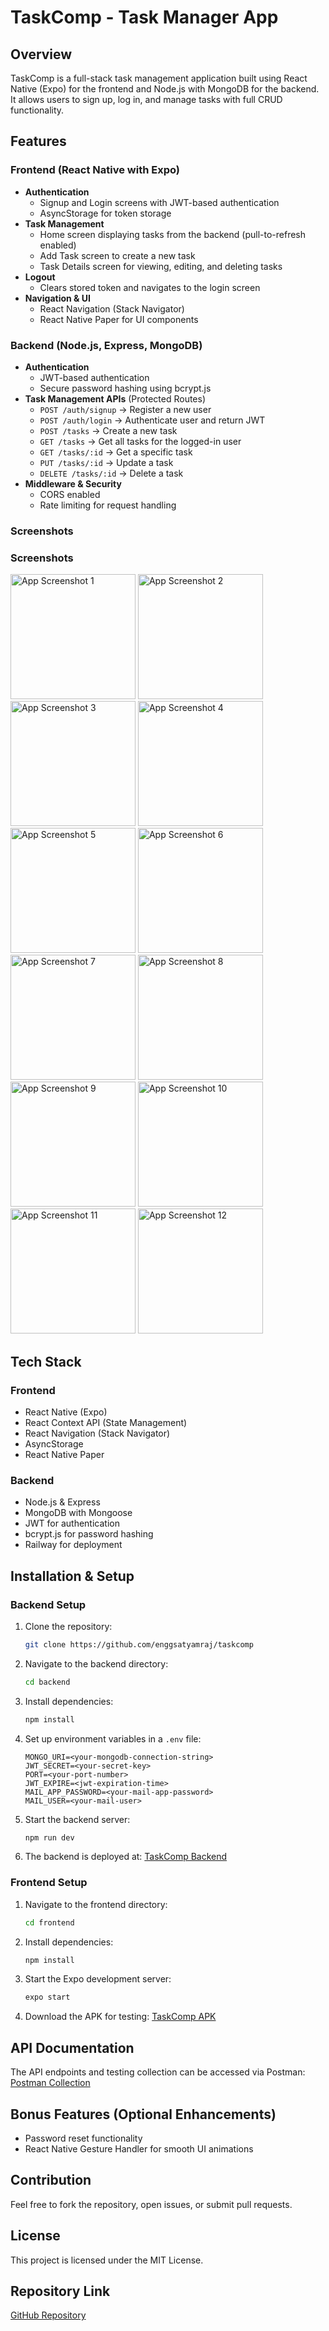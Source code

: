 # TaskComp - Task Manager App

## Overview
TaskComp is a full-stack task management application built using React Native (Expo) for the frontend and Node.js with MongoDB for the backend. It allows users to sign up, log in, and manage tasks with full CRUD functionality.

## Features
### Frontend (React Native with Expo)
- **Authentication**
  - Signup and Login screens with JWT-based authentication
  - AsyncStorage for token storage
- **Task Management**
  - Home screen displaying tasks from the backend (pull-to-refresh enabled)
  - Add Task screen to create a new task
  - Task Details screen for viewing, editing, and deleting tasks
- **Logout**
  - Clears stored token and navigates to the login screen
- **Navigation & UI**
  - React Navigation (Stack Navigator)
  - React Native Paper for UI components

### Backend (Node.js, Express, MongoDB)
- **Authentication**
  - JWT-based authentication
  - Secure password hashing using bcrypt.js
- **Task Management APIs** (Protected Routes)
  - `POST /auth/signup` → Register a new user
  - `POST /auth/login` → Authenticate user and return JWT
  - `POST /tasks` → Create a new task
  - `GET /tasks` → Get all tasks for the logged-in user
  - `GET /tasks/:id` → Get a specific task
  - `PUT /tasks/:id` → Update a task
  - `DELETE /tasks/:id` → Delete a task
- **Middleware & Security**
  - CORS enabled
  - Rate limiting for request handling

### Screenshots

### Screenshots

<img src="https://github.com/user-attachments/assets/c0b2d077-2c59-4727-807b-9881d043ede1" width="200" alt="App Screenshot 1" />
<img src="https://github.com/user-attachments/assets/30be12c4-f996-4682-b225-cb77a1b9d08e" width="200" alt="App Screenshot 2" />
<img src="https://github.com/user-attachments/assets/d17468c0-0d89-4257-997b-beb619c37c90" width="200" alt="App Screenshot 3" />
<img src="https://github.com/user-attachments/assets/e017e13c-0294-4a2f-b4e8-11db6439800e" width="200" alt="App Screenshot 4" />
<img src="https://github.com/user-attachments/assets/1169f504-ae5c-4f82-a206-4204a20d824c" width="200" alt="App Screenshot 5" />
<img src="https://github.com/user-attachments/assets/fcb620a1-bb90-414e-93d1-f392c03bca8c" width="200" alt="App Screenshot 6" />
<img src="https://github.com/user-attachments/assets/7baac4ea-4dfe-4e96-b062-ab77487786b7" width="200" alt="App Screenshot 7" />
<img src="https://github.com/user-attachments/assets/8c7e8451-da58-489a-97d6-6b0d6cffffed" width="200" alt="App Screenshot 8" />
<img src="https://github.com/user-attachments/assets/0fe90831-3124-490c-a73e-6a43ccc54f64" width="200" alt="App Screenshot 9" />
<img src="https://github.com/user-attachments/assets/b6fd3bec-d638-41df-8cb0-a89551fe9dd3" width="200" alt="App Screenshot 10" />
<img src="https://github.com/user-attachments/assets/3fb94ecc-45cd-40bd-b8ff-4eedefecd09e" width="200" alt="App Screenshot 11" />
<img src="https://github.com/user-attachments/assets/570dd2d1-2eec-42d7-8eaf-eba5e63f2bc7" width="200" alt="App Screenshot 12" />

## Tech Stack
### Frontend
- React Native (Expo)
- React Context API (State Management)
- React Navigation (Stack Navigator)
- AsyncStorage
- React Native Paper

### Backend
- Node.js & Express
- MongoDB with Mongoose
- JWT for authentication
- bcrypt.js for password hashing
- Railway for deployment

## Installation & Setup
### Backend Setup
1. Clone the repository:
   ```sh
   git clone https://github.com/enggsatyamraj/taskcomp
   ```
2. Navigate to the backend directory:
   ```sh
   cd backend
   ```
3. Install dependencies:
   ```sh
   npm install
   ```
4. Set up environment variables in a `.env` file:
   ```env
   MONGO_URI=<your-mongodb-connection-string>
   JWT_SECRET=<your-secret-key>
   PORT=<your-port-number>
   JWT_EXPIRE=<jwt-expiration-time>
   MAIL_APP_PASSWORD=<your-mail-app-password>
   MAIL_USER=<your-mail-user>
   ```
5. Start the backend server:
   ```sh
   npm run dev
   ```
6. The backend is deployed at:
   [TaskComp Backend](https://TaskCompbackend-production.up.railway.app/)

### Frontend Setup
1. Navigate to the frontend directory:
   ```sh
   cd frontend
   ```
2. Install dependencies:
   ```sh
   npm install
   ```
3. Start the Expo development server:
   ```sh
   expo start
   ```
4. Download the APK for testing:
   [TaskComp APK](https://expo.dev/artifacts/eas/onUCiNos5SoNj68phuD6MX.apk)

## API Documentation
The API endpoints and testing collection can be accessed via Postman:
[Postman Collection](https://sih999.postman.co/workspace/SIH-Workspace~5f34e70f-eba4-4894-a96d-12403b71538c/collection/29181681-1d28e5ad-5155-4b09-aa9d-c7111d192cbf?action=share&creator=29181681)

## Bonus Features (Optional Enhancements)
- Password reset functionality
- React Native Gesture Handler for smooth UI animations

## Contribution
Feel free to fork the repository, open issues, or submit pull requests.

## License
This project is licensed under the MIT License.

## Repository Link
[GitHub Repository](https://github.com/enggsatyamraj/taskcomp)

